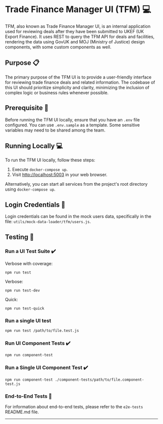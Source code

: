 # Trade Finance Manager UI (TFM) :computer:

TFM, also known as Trade Finance Manager UI, is an internal application used for reviewing deals after they have been submitted to UKEF (UK Export Finance). It uses REST to query the TFM API for deals and facilities, rendering the data using GovUK and MOJ (Ministry of Justice) design components, with some custom components as well.

## Purpose :clipboard:

The primary purpose of the TFM UI is to provide a user-friendly interface for reviewing trade finance deals and related information. The codebase of this UI should prioritize simplicity and clarity, minimizing the inclusion of complex logic or business rules whenever possible.

## Prerequisite :key:

Before running the TFM UI locally, ensure that you have an `.env` file configured. You can use `.env.sample` as a template. Some sensitive variables may need to be shared among the team.

## Running Locally :computer:

To run the TFM UI locally, follow these steps:

1. Execute `docker-compose up`.
2. Visit [http://localhost:5003](http://localhost:5003) in your web browser.

Alternatively, you can start all services from the project's root directory using `docker-compose up`.

## Login Credentials :key:

Login credentials can be found in the mock users data, specifically in the file: `utils/mock-data-loader/tfm/users.js`.

## Testing :test_tube:

### Run a UI Test Suite :heavy_check_mark:

Verbose with coverage:

```shell
npm run test
```

Verbose:

```shell
npm run test-dev
```

Quick:

```shell
npm run test-quick
```

### **Run a single UI test**

```shell
npm run test /path/to/file.test.js
```

### Run UI Component Tests :heavy_check_mark:

```shell
npm run component-test
```

### Run a Single UI Component Test :heavy_check_mark:

```shell
npm run component-test ./component-tests/path/to/file.component-test.js
```

### End-to-End Tests :arrows_counterclockwise:

For information about end-to-end tests, please refer to the `e2e-tests` README.md file.

---
